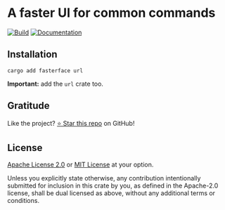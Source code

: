 <!-- DO NOT EDIT -->
<!-- This file is automatically generated by README.ts. -->
<!-- Edit README.ts if you want to make changes. -->

# A faster UI for common commands

[![Build](https://github.com/DenisGorbachev/fasterface/actions/workflows/ci.yml/badge.svg)](https://github.com/DenisGorbachev/fasterface)
[![Documentation](https://docs.rs/fasterface/badge.svg)](https://docs.rs/fasterface)




## Installation

```shell
cargo add fasterface url
```

**Important:** add the `url` crate too.

## Gratitude

Like the project? [⭐ Star this repo](https://github.com/DenisGorbachev/fasterface) on GitHub!

## License

[Apache License 2.0](LICENSE-APACHE) or [MIT License](LICENSE-MIT) at your option.

Unless you explicitly state otherwise, any contribution intentionally submitted for inclusion in this crate by you, as defined in the Apache-2.0 license, shall be dual licensed as above, without any additional terms or conditions.
